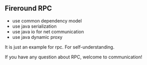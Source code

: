 ## Fireround RPC
* use common dependency model
* use java serialization
* use java io for net communication
* use java dynamic proxy

It is just an example for rpc. For self-understanding.

If you have any question about RPC, welcome to communication!